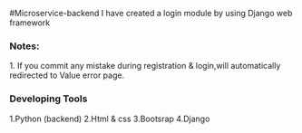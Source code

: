 #Microservice-backend
I have created a login module by using Django web framework


<h3>Notes:</h3>
1. If you commit any mistake during registration & login,will automatically redirected to Value error page.
<h3>Developing Tools</h3>

1.Python (backend)
2.Html & css
3.Bootsrap
4.Django
